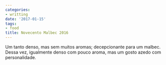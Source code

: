 ```yaml
---
categories:
- writting
date: '2017-01-15'
tags:
- food
title: Novecento Malbec 2016
---
```


Um tanto denso, mas sem muitos aromas; decepcionante para um malbec. Dessa vez, igualmente denso com pouco aroma, mas um gosto azedo com personalidade.
